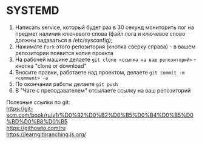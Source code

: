 # SYSTEMD

1. Написать service, который будет раз в 30 секунд мониторить лог на предмет наличия ключевого слова (файл лога и ключевое слово должны задаваться в /etc/sysconfig);
2. Нажимате `Fork` этого репозитория (кнопка сверху справа) - в вашем репозитории появится копия проекта
3. На рабочей машине делаете `git clone <ссылка на ваш репозиторий>` - кнопка "clone or download"  
4. Вносите правки, работаете над проектом, делаете `git commit -m <comment> -a`  
5. По окончании работы делаете `git push`
6. В "Чате с преподавателем" отсылаете ссылку на ваш репозиторий  

Полезные ссылки по git:  
<https://git-scm.com/book/ru/v1/%D0%92%D0%B2%D0%B5%D0%B4%D0%B5%D0%BD%D0%B8%D0%B5>  
<https://githowto.com/ru>  
<https://learngitbranching.js.org/>  
